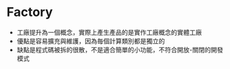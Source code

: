 # Factory
 * 工廠提升為一個概念，實際上產生產品的是實作工廠概念的實體工廠
 * 優點是容易擴充與維護，因為毎個計算類別都是獨立的
 * 缺點是程式碼被拆的很散，不是適合簡單的小功能，不符合開放-關閉的開發模式

